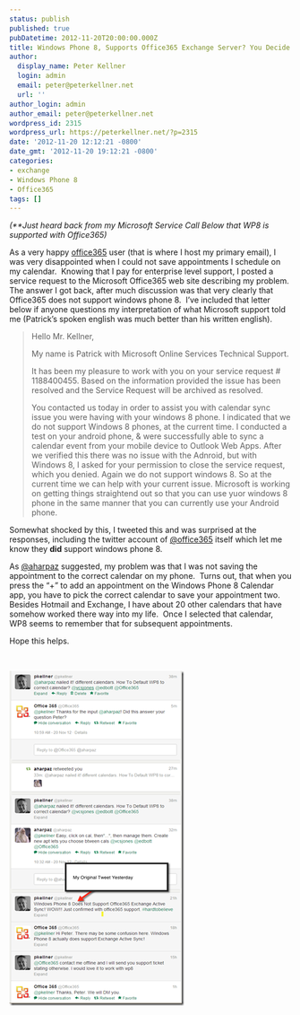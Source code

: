 ```yaml
---
status: publish
published: true
pubDatetime: 2012-11-20T20:00:00.000Z
title: Windows Phone 8, Supports Office365 Exchange Server? You Decide
author:
  display_name: Peter Kellner
  login: admin
  email: peter@peterkellner.net
  url: ''
author_login: admin
author_email: peter@peterkellner.net
wordpress_id: 2315
wordpress_url: https://peterkellner.net/?p=2315
date: '2012-11-20 12:12:21 -0800'
date_gmt: '2012-11-20 19:12:21 -0800'
categories:
- exchange
- Windows Phone 8
- Office365
tags: []
---
```

<p><em>(**Just heard back from my Microsoft Service Call Below that WP8 is supported with Office365)</em></p>
<p>As a very happy <a href="http://www.microsoft.com/en-us/office365/default.aspx">office365</a> user (that is where I host my primary email), I was very disappointed when I could not save appointments I schedule on my calendar.  Knowing that I pay for enterprise level support, I posted a service request to the Microsoft Office365 web site describing my problem.  The answer I got back, after much discussion was that very clearly that Office365 does not support windows phone 8.  I’ve included that letter below if anyone questions my interpretation of what Microsoft support told me (Patrick’s spoken english was much better than his written english).</p>
<blockquote><p>Hello Mr. Kellner,</p>
<p>My name is Patrick with Microsoft Online Services Technical Support.</p>
<p>It has been my pleasure to work with you on your service request # 1188400455. Based on the information provided the issue has been resolved and the Service Request will be archived as resolved.</p>
<p>You contacted us today in order to assist you with calendar sync issue you were having with your windows 8 phone. I indicated that we do not support Windows 8 phones, at the current time. I conducted a test on your android phone, &amp; were successfully able to sync a calendar event from your mobile device to Outlook Web Apps. After we verified this there was no issue with the Adnroid, but with Windows 8, I asked for your permission to close the service request, which you denied. Again we do not support windows 8. So at the current time we can help with your current issue. Microsoft is working on getting things straightend out so that you can use yuor windows 8 phone in the same manner that you can currently use your Android phone.</p></blockquote>
<p>Somewhat shocked by this, I tweeted this and was surprised at the responses, including the twitter account of <a href="https://twitter.com/office365">@office365</a> itself which let me know they <strong>did</strong> support windows phone 8.</p>
<p>As <a href="https://twitter.com/aharpaz">@aharpaz</a> suggested, my problem was that I was not saving the appointment to the correct calendar on my phone.  Turns out, that when you press the “+” to add an appointment on the Windows Phone 8 Calendar app, you have to pick the correct calendar to save your appointment two.  Besides Hotmail and Exchange, I have about 20 other calendars that have somehow worked there way into my life.  Once I selected that calendar, WP8 seems to remember that for subsequent appointments.</p>
<p>Hope this helps.</p>
<p>&nbsp;</p>
<p><a href="/wp/wp-content/uploads/2012/11/image2.png"><img style="display: inline; border: 0px;" title="image" src="/wp/wp-content/uploads/2012/11/image_thumb1.png" alt="image" width="312" height="597" border="0" /></a></p>
